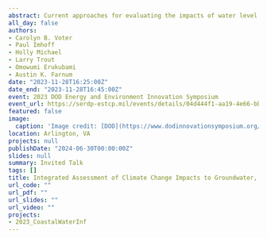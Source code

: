 ```yaml
---
abstract: Current approaches for evaluating the impacts of water level rise and changing (intensifying) precipitation patterns on flooding evaluate these phenomena separately, neglecting the ways in which groundwater can link the two hazards and create compound flooding risks. Even when surface flooding does not occur, generally wetter subsurface conditions may have an overlooked impact on aging wastewater collection systems and the ability of the system to treat wastewater as expected. Saltwater intrusion, rising groundwater levels, and changes in recharge patterns may also impact drinking water sources and may increase groundwater contamination from legacy landfills and other pollutant sources. Without a framework for holistically evaluating these threats, DoD may underestimate the risk to coastal facilities and may be unprepared for the actual costs of climate change for water infrastructure. <br> In this new ESTCP project, we will demonstrate the application of an integrated suite of models to holistically analyze the impacts of climate change and extreme weather (specifically, rising sea and/or groundwater levels, increasing groundwater salinity, and changing precipitation patterns) on groundwater, stormwater, and wastewater infrastructure at US military installations. This modeling toolbox will use site-specific predictions of changing rainfall patterns and rising water levels as inputs to an integrated model (MODFLOW and SWMM) that simulates groundwater flow and salt transport, stormwater and sanitary sewer flow, and stormwater best management practices. The toolbox will also contain coding packages to evaluate impacts to groundwater flooding and stormwater management, wastewater conveyance and treatment, and (where applicable) drinking water quality and groundwater contamination based on outputs from integrated model simulations. In addition to providing a detailed assessment of Dover Air Force Base (demonstration site), we will develop guidance including standard operating procedures to facilitate the adoption of the modeling toolbox at other Department of Defense settings. This modeling toolbox will allow users to identify, evaluate, and prioritize investment in interventions to sustain water infrastructure systems and thus improve water security while reducing overall cost to the Department of Defense.
all_day: false
authors:
- Carolyn B. Voter
- Paul Imhoff
- Holly Michael
- Larry Trout
- Omowumi Erukubami
- Austin K. Farnum
date: "2023-11-28T16:25:00Z"
date_end: "2023-11-28T16:45:00Z"
event: 2023 DOD Energy and Environment Innovation Symposium
event_url: https://serdp-estcp.mil/events/details/04d444f1-aa19-4e66-bb5c-5163964cc4dd/symposium-2023
featured: false
image:
  caption: 'Image credit: [DOD](https://www.dodinnovationsymposium.org/)'
location: Arlington, VA
projects: null
publishDate: "2024-06-30T00:00:00Z"
slides: null
summary: Invited Talk
tags: []
title: Integrated Assessment of Climate Change Impacts to Groundwater, Stormwater, and Wastewater Infrastructure at Coastal Military Facilities
url_code: ""
url_pdf: ""
url_slides: ""
url_video: ""
projects:
- 2023_CoastalWaterInf
---
```

